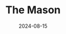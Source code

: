---  
layout: startup_page  
title: "The Mason"  
id: "themasonparkcity.com"  
permalink: "/themasonthemasonparkcity.com08152024/"  
website: "https://www.themasonparkcity.com/"  
funding_round: "Debt"  
funding_amount: "$45M"  
investors: "Builders Capital"  
about: "The Mason is a luxury condominium development in Park City, Utah, consisting of renovated units and new buildings offering one-, two-, and three-bedroom condos. The development features high-end amenities and boasts a prime location near Deer Valley Resort and Jordanelle Reservoir, with 90% of units pre-sold."  
markets: "Real Estate, Resort Development, Android, Hardware, Internet of Things, Mobile Devices, SaaS, Software"  
hq: "Seattle, Washington, United States"  
founded_year: "2015"  
linkedin: "https://www.linkedin.com/company/mason-america/"  
twitter: "https://twitter.com/buildwithMason"  
instagram: ""  
facebook: "https://www.facebook.com/buildwithmason"  
crunchbase: "https://www.crunchbase.com/organization/mason"  
pitchbook: "https://pitchbook.com/profiles/company/457749-19"  

date_display: "15-Aug-2024"  
date: "2024-08-15"

# SEO Optimization  
meta_title: "The Mason - Debt Funding ($45M)"  
meta_description: "The Mason, The Mason is a luxury condominium development in Park City, Utah, consisting of renovated units and new buildings offering one-, two-, and three-bedro..."  
meta_keywords: "The Mason, Real Estate, Resort Development, Android, Hardware, Internet of Things, Mobile Devices, SaaS, Software, Debt funding"  
canonical_url: "https://startup.projectstartups.com/themasonthemasonparkcity.com08152024/"  
---
